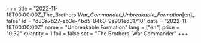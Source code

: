 +++
title = "2022-11-18T00:00:00Z_The_Brothers'_War_Commander_Unbreakable_Formation_[en]_false"
id = "d83a7b27-eb3e-4bd5-8463-9a901ed31710"
date = "2022-11-18T00:00:00Z"
name = "Unbreakable Formation"
lang = ["en"]
price = "0.32"
quantity = 1
foil = false
set = "The Brothers' War Commander"
+++
